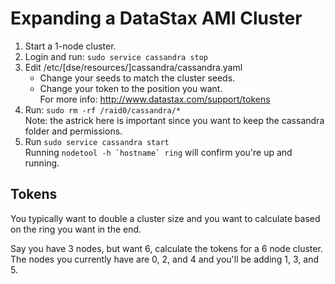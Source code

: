 Expanding a DataStax AMI Cluster
================================

1. Start a 1-node cluster.
2. Login and run: `sudo service cassandra stop`
3. Edit /etc/[dse/resources/]cassandra/cassandra.yaml
    * Change your seeds to match the cluster seeds.
    * Change your token to the position you want.  
        For more info: http://www.datastax.com/support/tokens
4. Run: `sudo rm -rf /raid0/cassandra/*`  
    Note: the astrick here is important since you want to keep the cassandra folder and permissions.
5. Run `sudo service cassandra start`  
    Running ``nodetool -h `hostname` ring`` will confirm you're up and running.

Tokens
------

You typically want to double a cluster size and you want to calculate based on the ring you want in the end.

Say you have 3 nodes, but want 6, calculate the tokens for a 6 node cluster. The nodes you currently have are 0, 2, and 4 and you'll be adding 1, 3, and 5.
